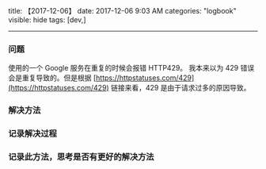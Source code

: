 title: 【2017-12-06】
date: 2017-12-06 9:03 AM
categories: "logbook"
visible: hide
tags: [dev,]

---

### 问题

使用的一个 Google 服务在重复的时候会报错 HTTP429。 我本来以为 429 错误会是重复导致的。但是根据 [https://httpstatuses.com/429](https://httpstatuses.com/429) 链接来看，429 是由于请求过多的原因导致。

### 解决方法


### 记录解决过程


### 记录此方法，思考是否有更好的解决方法